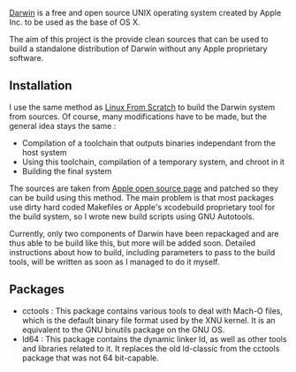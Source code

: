 [Darwin](http://en.wikipedia.org/wiki/Darwin_(operating_system)) is a free and 
open source UNIX operating system created by Apple Inc. to be used as the
base of OS X.

The aim of this project is the provide clean sources that can be used to build
a standalone distribution of Darwin without any Apple proprietary software.

## Installation

I use the same method as [Linux From Scratch](http://www.linuxfromscratch.org/lfs/read.html)
to build the Darwin system from sources. Of course, many modifications have to
be made, but the general idea stays the same :

* Compilation of a toolchain that outputs binaries independant from the host system
* Using this toolchain, compilation of a temporary system, and chroot in it
* Building the final system

The sources are taken from [Apple open source page](http://opensource.apple.com)
and patched so they can be build using this method. The main problem is that
most packages use dirty hard coded Makefiles or Apple's xcodebuild proprietary 
tool for the build system, so I wrote new build scripts using GNU Autotools.

Currently, only two components of Darwin have been repackaged and are thus 
able to be build like this, but more will be added soon. Detailed instructions 
about how to build, including parameters to pass to the build tools, will be
written as soon as I managed to do it myself.

## Packages

* cctools : This package contains various tools to deal with Mach-O files, which
is the default binary file format used by the XNU kernel. It is an equivalent
to the GNU binutils package on the GNU OS.
* ld64 : This package contains the dynamic linker ld, as well as other tools
and libraries related to it. It replaces the old ld-classic from the cctools 
package that was not 64 bit-capable. 

